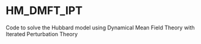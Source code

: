 # HM_DMFT_IPT
Code to solve the Hubbard model using Dynamical Mean Field Theory with Iterated Perturbation Theory
